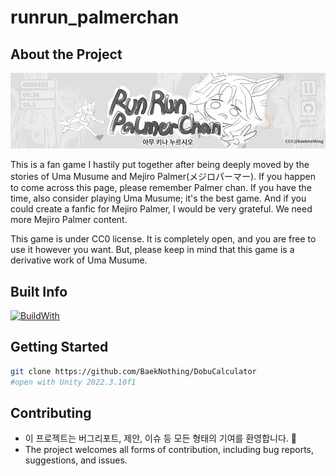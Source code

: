 # runrun_palmerchan

## About the Project

![README](README.png)

This is a fan game I hastily put together after being deeply moved by the stories of Uma Musume and Mejiro Palmer(メジロパーマー). If you happen to come across this page, please remember Palmer chan. If you have the time, also consider playing Uma Musume; it's the best game. And if you could create a fanfic for Mejiro Palmer, I would be very grateful. We need more Mejiro Palmer content. 

This game is under CC0 license. It is completely open, and you are free to use it however you want. But, please keep in mind that this game is a derivative work of Uma Musume. 



## Built Info

[![BuildWith](https://img.shields.io/badge/Unity-2022.3.10f1-green)](https://unity3d.com/kr/unity/whats-new/2022.3.10)



## Getting Started

```bash
git clone https://github.com/BaekNothing/DobuCalculator
#open with Unity 2022.3.10f1
```



## Contributing

- 이 프로젝트는 버그리포트, 제안, 이슈 등 모든 형태의 기여를 환영합니다. 🤣
- The project welcomes all forms of contribution, including bug reports, suggestions, and issues.
